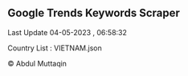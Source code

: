 

## Google Trends Keywords Scraper 
 
Last Update 04-05-2023 , 06:58:32

Country List :
VIETNAM.json



© Abdul Muttaqin 
